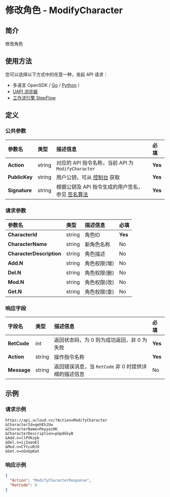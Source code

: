 # 修改角色 - ModifyCharacter

## 简介

修改角色






## 使用方法

您可以选择以下方式中的任意一种，发起 API 请求：
- 多语言 OpenSDK / [Go](https://github.com/ucloud/ucloud-sdk-go) / [Python](https://github.com/ucloud/ucloud-sdk-python3) /
- [UAPI 浏览器](https://console.ucloud.cn/uapi/detail?id=ModifyCharacter)
- [工作流引擎 StepFlow](https://console.ucloud.cn/stepflow/manage/)


## 定义

### 公共参数

| 参数名 | 类型 | 描述信息 | 必填 |
|:---|:---|:---|:---|
| **Action**     | string  | 对应的 API 指令名称，当前 API 为 `ModifyCharacter`                        | **Yes** |
| **PublicKey**  | string  | 用户公钥，可从 [控制台](https://console.ucloud.cn/uapi/apikey) 获取                                             | **Yes** |
| **Signature**  | string  | 根据公钥及 API 指令生成的用户签名，参见 [签名算法](api/summary/signature.md)  | **Yes** |

### 请求参数

| 参数名 | 类型 | 描述信息 | 必填 |
|:---|:---|:---|:---|
| **CharacterId** | string | 角色ID |**Yes**|
| **CharacterName** | string | 新角色名称 |No|
| **CharacterDescription** | string | 角色描述 |No|
| **Add.N** | string | 角色权限(增) |No|
| **Del.N** | string | 角色权限(删) |No|
| **Mod.N** | string | 角色权限(改) |No|
| **Get.N** | string | 角色权限(查) |No|

### 响应字段

| 字段名 | 类型 | 描述信息 | 必填 |
|:---|:---|:---|:---|
| **RetCode** | int | 返回状态码，为 0 则为成功返回，非 0 为失败 |**Yes**|
| **Action** | string | 操作指令名称 |**Yes**|
| **Message** | string | 返回错误消息，当 `RetCode` 非 0 时提供详细的描述信息 |No|




## 示例

### 请求示例
    
```
https://api.ucloud.cn/?Action=ModifyCharacter
&CharacterId=qehEhJUw
&CharacterName=PmyyaiHK
&CharacterDescription=pGpdGkyB
&Add.n=llPVKzpb
&Del.n=ijIaeoEI
&Mod.n=CYtcuRJO
&Get.n=nGnUpKat
```

### 响应示例
    
```json
{
  "Action": "ModifyCharacterResponse",
  "RetCode": 0
}
```






